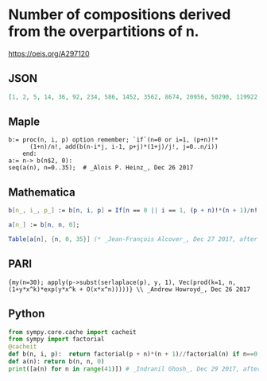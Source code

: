 # Number of compositions derived from the overpartitions of n\.
https://oeis.org/A297120
## JSON
```JSON
[1, 2, 5, 14, 36, 92, 234, 586, 1452, 3562, 8674, 20956, 50290, 119922, 284308, 670458, 1573250, 3674700, 8546282, 19796234, 45681908, 105041402, 240723618, 549919604, 1252492674, 2844551866, 6442833156, 14555300218, 32801922154, 73749649900, 165443000338]
```
## Maple
```Maple
b:= proc(n, i, p) option remember; `if`(n=0 or i=1, (p+n)!*
      (1+n)/n!, add(b(n-i*j, i-1, p+j)*(1+j)/j!, j=0..n/i))
    end:
a:= n-> b(n$2, 0):
seq(a(n), n=0..35);  # _Alois P. Heinz_, Dec 26 2017
```
## Mathematica
```Mathematica
b[n_, i_, p_] := b[n, i, p] = If[n == 0 || i == 1, (p + n)!*(n + 1)/n!, Sum[b[n - i*j, i - 1, p + j]*(j + 1)/j!, {j, 0, n/i}]];
```
```Mathematica
a[n_] := b[n, n, 0];
```
```Mathematica
Table[a[n], {n, 0, 35}] (* _Jean-François Alcover_, Dec 27 2017, after _Alois P. Heinz_ *)
```
## PARI
```PARI
{my(n=30); apply(p->subst(serlaplace(p), y, 1), Vec(prod(k=1, n, (1+y*x^k)*exp(y*x^k + O(x*x^n)))))} \\ _Andrew Howroyd_, Dec 26 2017
```
## Python
```Python
from sympy.core.cache import cacheit
from sympy import factorial
@cacheit
def b(n, i, p):  return factorial(p + n)*(n + 1)//factorial(n) if n==0 or i==1 else sum(b(n - i*j, i - 1, p + j)*(j + 1)//factorial(j) for j in range(n//i + 1))
def a(n): return b(n, n, 0)
print([a(n) for n in range(41)]) # _Indranil Ghosh_, Dec 29 2017, after Maple code
```
